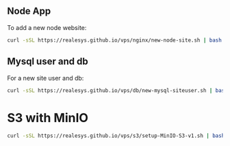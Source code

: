 ## Node App

To add a new node website:
```bash
curl -sSL https://realesys.github.io/vps/nginx/new-node-site.sh | bash -s -- -d "example.com www.example.com" -p 3000 -e admin@example.com -u "siteUser"
```

## Mysql user and db

For a new site user and db:
```bash
curl -sSL https://realesys.github.io/vps/db/new-mysql-siteuser.sh | bash -s -- -u "siteUser" -d "databaseName"
```

# S3 with MinIO

```bash
curl -sSL https://realesys.github.io/vps/s3/setup-MinIO-S3-v1.sh | bash -s -- -d "/mnt/storage" -u "your-username"
```
